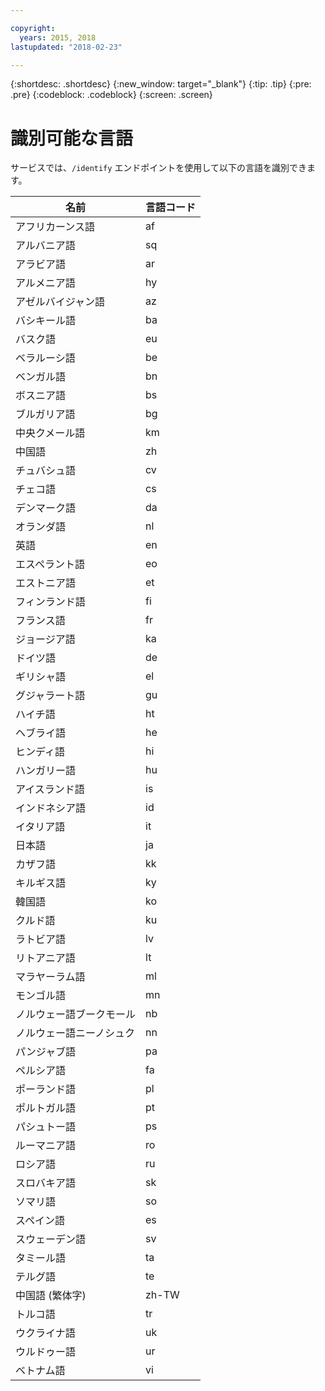 ```yaml
---

copyright:
  years: 2015, 2018
lastupdated: "2018-02-23"

---
```


{:shortdesc: .shortdesc}
{:new_window: target="_blank"}
{:tip: .tip}
{:pre: .pre}
{:codeblock: .codeblock}
{:screen: .screen}

# 識別可能な言語

サービスでは、`/identify` エンドポイントを使用して以下の言語を識別できます。 

<table>
 <thead>
  <th>
   名前
  </th>
  <th>
   言語コード
  </th>
  <tbody>
   <tr>
    <td>
     アフリカーンス語
    </td>
    <td>
     af
    </td>
   </tr>
   <tr>
    <td>
     アルバニア語
    </td>
    <td>
     sq
    </td>
   </tr>
   <tr>
    <td>
     アラビア語
    </td>
    <td>
     ar
    </td>
   </tr>
   <tr>
    <td>
     アルメニア語
    </td>
    <td>
     hy
    </td>
   </tr>
   <tr>
    <td>
     アゼルバイジャン語
    </td>
    <td>
     az
    </td>
   </tr>
   <tr>
    <td>
     バシキール語
    </td>
    <td>
     ba
    </td>
   </tr>
   <tr>
    <td>
     バスク語
    </td>
    <td>
     eu
    </td>
   </tr>
   <tr>
    <td>
     ベラルーシ語
    </td>
    <td>
     be
    </td>
   </tr>
   <tr>
    <td>
     ベンガル語
    </td>
    <td>
     bn
    </td>
   </tr>
   <tr>
    <td>
     ボスニア語
    </td>
    <td>
     bs
    </td>
   </tr>
   <tr>
    <td>
     ブルガリア語
    </td>
    <td>
     bg
    </td>
   </tr>
   <tr>
    <td>
     中央クメール語
    </td>
    <td>
     km
    </td>
   </tr>
   <tr>
    <td>
     中国語
    </td>
    <td>
     zh
    </td>
   </tr>
   <tr>
    <td>
     チュバシュ語
    </td>
    <td>
     cv
    </td>
   </tr>
   <tr>
    <td>
     チェコ語
    </td>
    <td>
     cs
    </td>
   </tr>
   <tr>
    <td>
     デンマーク語
    </td>
    <td>
     da
    </td>
   </tr>
   <tr>
    <td>
     オランダ語
    </td>
    <td>
     nl
    </td>
   </tr>
   <tr>
    <td>
     英語
    </td>
    <td>
     en
    </td>
   </tr>
   <tr>
    <td>
     エスペラント語
    </td>
    <td>
     eo
    </td>
   </tr>
   <tr>
    <td>
     エストニア語
    </td>
    <td>
     et
    </td>
   </tr>
   <tr>
    <td>
     フィンランド語
    </td>
    <td>
     fi
    </td>
   </tr>
   <tr>
    <td>
     フランス語
    </td>
    <td>
     fr
    </td>
   </tr>
   <tr>
    <td>
     ジョージア語
    </td>
    <td>
     ka
    </td>
   </tr>
   <tr>
    <td>
     ドイツ語
    </td>
    <td>
     de
    </td>
   </tr>
   <tr>
    <td>
     ギリシャ語
    </td>
    <td>
     el
    </td>
   </tr>
   <tr>
    <td>
     グジャラート語
    </td>
    <td>
     gu
    </td>
   </tr>
   <tr>
    <td>
     ハイチ語
    </td>
    <td>
     ht
    </td>
   </tr>
   <tr>
    <td>
     ヘブライ語
    </td>
    <td>
     he
    </td>
   </tr>
   <tr>
    <td>
     ヒンディ語
    </td>
    <td>
     hi
    </td>
   </tr>
   <tr>
    <td>
     ハンガリー語
    </td>
    <td>
     hu
    </td>
   </tr>
   <tr>
    <td>
     アイスランド語
    </td>
    <td>
     is
    </td>
   </tr>
   <tr>
    <td>
     インドネシア語
    </td>
    <td>
     id
    </td>
   </tr>
   <tr>
    <td>
     イタリア語
    </td>
    <td>
     it
    </td>
   </tr>
   <tr>
    <td>
     日本語
    </td>
    <td>
     ja
    </td>
   </tr>
   <tr>
    <td>
     カザフ語
    </td>
    <td>
     kk
    </td>
   </tr>
   <tr>
    <td>
     キルギス語
    </td>
    <td>
     ky
    </td>
   </tr>
   <tr>
    <td>
     韓国語
    </td>
    <td>
     ko
    </td>
   </tr>
   <tr>
    <td>
     クルド語
    </td>
    <td>
     ku
    </td>
   </tr>
   <tr>
    <td>
     ラトビア語
    </td>
    <td>
     lv
    </td>
   </tr>
   <tr>
    <td>
     リトアニア語
    </td>
    <td>
     lt
    </td>
   </tr>
   <tr>
    <td>
     マラヤーラム語
    </td>
    <td>
     ml
    </td>
   </tr>
   <tr>
    <td>
     モンゴル語
    </td>
    <td>
     mn
    </td>
   </tr>
   <tr>
    <td>
     ノルウェー語ブークモール
    </td>
    <td>
     nb
    </td>
   </tr>
   <tr>
    <td>
     ノルウェー語ニーノシュク
    </td>
    <td>
     nn
    </td>
   </tr>
   <tr>
    <td>
     パンジャブ語
    </td>
    <td>
     pa
    </td>
   </tr>
   <tr>
    <td>
     ペルシア語
    </td>
    <td>
     fa
    </td>
   </tr>
   <tr>
    <td>
     ポーランド語
    </td>
    <td>
     pl
    </td>
   </tr>
   <tr>
    <td>
     ポルトガル語
    </td>
    <td>
     pt
    </td>
   </tr>
   <tr>
    <td>
     パシュトー語
    </td>
    <td>
     ps
    </td>
   </tr>
   <tr>
    <td>
     ルーマニア語
    </td>
    <td>
     ro
    </td>
   </tr>
   <tr>
    <td>
     ロシア語
    </td>
    <td>
     ru
    </td>
   </tr>
   <tr>
    <td>
     スロバキア語
    </td>
    <td>
     sk
    </td>
   </tr>
   <tr>
    <td>
     ソマリ語
    </td>
    <td>
     so
    </td>
   </tr>
   <tr>
    <td>
     スペイン語
    </td>
    <td>
     es
    </td>
   </tr>
   <tr>
    <td>
     スウェーデン語
    </td>
    <td>
     sv
    </td>
   </tr>
   <tr>
    <td>
     タミール語
    </td>
    <td>
     ta
    </td>
   </tr>
   <tr>
    <td>
     テルグ語
    </td>
    <td>
     te
    </td>
   </tr>
   <tr>
    <td>
     中国語 (繁体字)
    </td>
    <td>
     zh-TW
    </td>
   </tr>
   <tr>
    <td>
     トルコ語
    </td>
    <td>
     tr
    </td>
   </tr>
   <tr>
    <td>
     ウクライナ語
    </td>
    <td>
     uk
    </td>
   </tr>
   <tr>
    <td>
     ウルドゥー語
    </td>
    <td>
     ur
    </td>
   </tr>
   <tr>
    <td>
     ベトナム語
    </td>
    <td>
     vi
    </td>
   </tr>
  </tbody>
 </thead>
</table>
